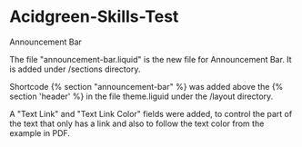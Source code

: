 # Acidgreen-Skills-Test

Announcement Bar

The file "announcement-bar.liquid" is the new file for Announcement Bar. It is added under /sections directory.   

Shortcode  {% section "announcement-bar" %} was added above the  {% section 'header' %} in the file theme.liguid under the /layout directory.

A "Text Link" and "Text Link Color" fields were added, to control the part of the text that only has a link and also to follow the text color from the example in PDF.
